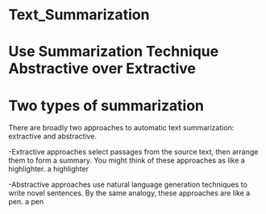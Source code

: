 # Text_Summarization
# Use Summarization Technique Abstractive over Extractive
# Two types of summarization
There are broadly two approaches to automatic text summarization: extractive and abstractive.

-Extractive approaches select passages from the source text, then arrange them to form a summary. You might think of these approaches as like a highlighter.
a highlighter

-Abstractive approaches use natural language generation techniques to write novel sentences. By the same analogy, these approaches are like a pen.
a pen
